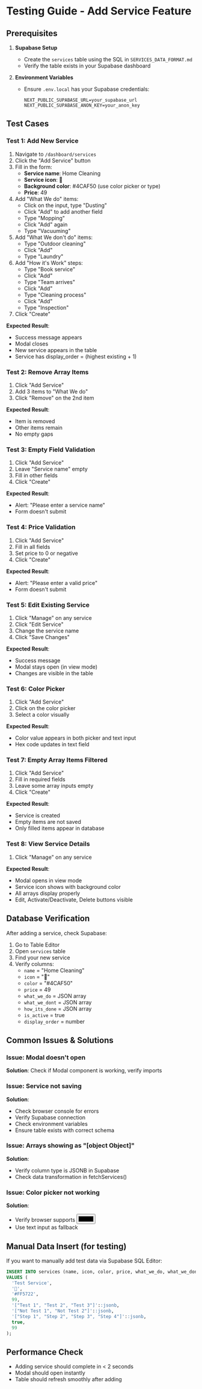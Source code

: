 # Testing Guide - Add Service Feature

## Prerequisites

1. **Supabase Setup**

   - Create the `services` table using the SQL in `SERVICES_DATA_FORMAT.md`
   - Verify the table exists in your Supabase dashboard

2. **Environment Variables**
   - Ensure `.env.local` has your Supabase credentials:
     ```
     NEXT_PUBLIC_SUPABASE_URL=your_supabase_url
     NEXT_PUBLIC_SUPABASE_ANON_KEY=your_anon_key
     ```

## Test Cases

### Test 1: Add New Service

1. Navigate to `/dashboard/services`
2. Click the "Add Service" button
3. Fill in the form:
   - **Service name**: Home Cleaning
   - **Service icon**: 🧹
   - **Background color**: #4CAF50 (use color picker or type)
   - **Price**: 49
4. Add "What We do" items:
   - Click on the input, type "Dusting"
   - Click "Add" to add another field
   - Type "Mopping"
   - Click "Add" again
   - Type "Vacuuming"
5. Add "What We don't do" items:
   - Type "Outdoor cleaning"
   - Click "Add"
   - Type "Laundry"
6. Add "How it's Work" steps:
   - Type "Book service"
   - Click "Add"
   - Type "Team arrives"
   - Click "Add"
   - Type "Cleaning process"
   - Click "Add"
   - Type "Inspection"
7. Click "Create"

**Expected Result**:

- Success message appears
- Modal closes
- New service appears in the table
- Service has display_order = (highest existing + 1)

### Test 2: Remove Array Items

1. Click "Add Service"
2. Add 3 items to "What We do"
3. Click "Remove" on the 2nd item

**Expected Result**:

- Item is removed
- Other items remain
- No empty gaps

### Test 3: Empty Field Validation

1. Click "Add Service"
2. Leave "Service name" empty
3. Fill in other fields
4. Click "Create"

**Expected Result**:

- Alert: "Please enter a service name"
- Form doesn't submit

### Test 4: Price Validation

1. Click "Add Service"
2. Fill in all fields
3. Set price to 0 or negative
4. Click "Create"

**Expected Result**:

- Alert: "Please enter a valid price"
- Form doesn't submit

### Test 5: Edit Existing Service

1. Click "Manage" on any service
2. Click "Edit Service"
3. Change the service name
4. Click "Save Changes"

**Expected Result**:

- Success message
- Modal stays open (in view mode)
- Changes are visible in the table

### Test 6: Color Picker

1. Click "Add Service"
2. Click on the color picker
3. Select a color visually

**Expected Result**:

- Color value appears in both picker and text input
- Hex code updates in text field

### Test 7: Empty Array Items Filtered

1. Click "Add Service"
2. Fill in required fields
3. Leave some array inputs empty
4. Click "Create"

**Expected Result**:

- Service is created
- Empty items are not saved
- Only filled items appear in database

### Test 8: View Service Details

1. Click "Manage" on any service

**Expected Result**:

- Modal opens in view mode
- Service icon shows with background color
- All arrays display properly
- Edit, Activate/Deactivate, Delete buttons visible

## Database Verification

After adding a service, check Supabase:

1. Go to Table Editor
2. Open `services` table
3. Find your new service
4. Verify columns:
   - `name` = "Home Cleaning"
   - `icon` = "🧹"
   - `color` = "#4CAF50"
   - `price` = 49
   - `what_we_do` = JSON array
   - `what_we_dont` = JSON array
   - `how_its_done` = JSON array
   - `is_active` = true
   - `display_order` = number

## Common Issues & Solutions

### Issue: Modal doesn't open

**Solution**: Check if Modal component is working, verify imports

### Issue: Service not saving

**Solution**:

- Check browser console for errors
- Verify Supabase connection
- Check environment variables
- Ensure table exists with correct schema

### Issue: Arrays showing as "[object Object]"

**Solution**:

- Verify column type is JSONB in Supabase
- Check data transformation in fetchServices()

### Issue: Color picker not working

**Solution**:

- Verify browser supports <input type="color">
- Use text input as fallback

## Manual Data Insert (for testing)

If you want to manually add test data via Supabase SQL Editor:

```sql
INSERT INTO services (name, icon, color, price, what_we_do, what_we_dont, how_its_done, is_active, display_order)
VALUES (
  'Test Service',
  '🧪',
  '#FF5722',
  99,
  '["Test 1", "Test 2", "Test 3"]'::jsonb,
  '["Not Test 1", "Not Test 2"]'::jsonb,
  '["Step 1", "Step 2", "Step 3", "Step 4"]'::jsonb,
  true,
  99
);
```

## Performance Check

- Adding service should complete in < 2 seconds
- Modal should open instantly
- Table should refresh smoothly after adding
